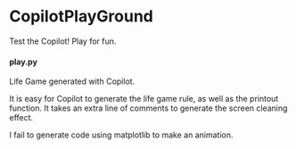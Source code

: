 # CopilotPlayGround
Test the Copilot! Play for fun.


#### play.py

Life Game generated with Copilot.

It is easy for Copilot to generate the life game rule, as well as the printout function. It takes an extra line of comments to generate the screen cleaning effect.

I fail to generate code using matplotlib to make an animation.
